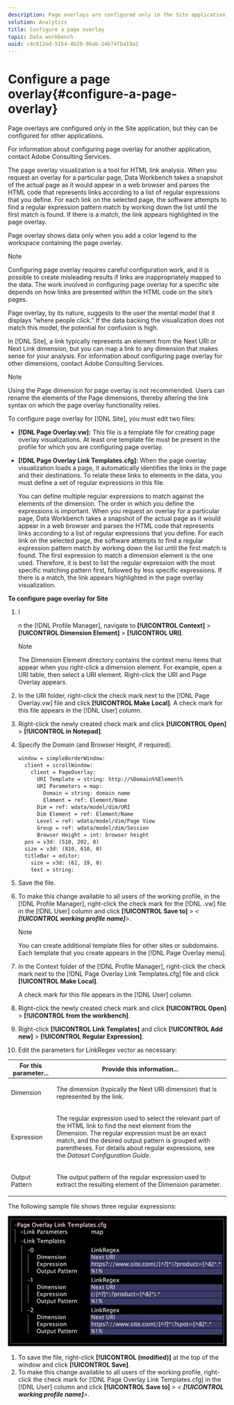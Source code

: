```yaml
---
description: Page overlays are configured only in the Site application, but they can be configured for other applications.
solution: Analytics
title: Configure a page overlay
topic: Data workbench
uuid: c4c612ed-5154-4b20-96ab-24b74fba19a2
---
```


# Configure a page overlay{#configure-a-page-overlay}

Page overlays are configured only in the Site application, but they can be configured for other applications.

 For information about configuring page overlay for another application, contact Adobe Consulting Services.

The page overlay visualization is a tool for HTML link analysis. When you request an overlay for a particular page, Data Workbench takes a snapshot of the actual page as it would appear in a web browser and parses the HTML code that represents links according to a list of regular expressions that you define. For each link on the selected page, the software attempts to find a regular expression pattern match by working down the list until the first match is found. If there is a match, the link appears highlighted in the page overlay.

Page overlay shows data only when you add a color legend to the workspace containing the page overlay.

>[!NOTE]
>
>Configuring page overlay requires careful configuration work, and it is possible to create misleading results if links are inappropriately mapped to the data. The work involved in configuring page overlay for a specific site depends on how links are presented within the HTML code on the site’s pages.

Page overlay, by its nature, suggests to the user the mental model that it displays “where people click.” If the data backing the visualization does not match this model, the potential for confusion is high.

In [!DNL Site], a link typically represents an element from the Next URI or Next Link dimension, but you can map a link to any dimension that makes sense for your analysis. For information about configuring page overlay for other dimensions, contact Adobe Consulting Services.

>[!NOTE]
>
>Using the Page dimension for page overlay is not recommended. Users can rename the elements of the Page dimensions, thereby altering the link syntax on which the page overlay functionality relies.

To configure page overlay for [!DNL Site], you must edit two files:

* **[!DNL Page Overlay.vw]:** This file is a template file for creating page overlay visualizations. At least one template file must be present in the profile for which you are configuring page overlay. 
* **[!DNL Page Overlay Link Templates.cfg]:** When the page overlay visualization loads a page, it automatically identifies the links in the page and their destinations. To relate these links to elements in the data, you must define a set of regular expressions in this file.

  You can define multiple regular expressions to match against the elements of the dimension. The order in which you define the expressions is important. When you request an overlay for a particular page, Data Workbench takes a snapshot of the actual page as it would appear in a web browser and parses the HTML code that represents links according to a list of regular expressions that you define. For each link on the selected page, the software attempts to find a regular expression pattern match by working down the list until the first match is found. The first expression to match a dimension element is the one used. Therefore, it is best to list the regular expression with the most specific matching pattern first, followed by less specific expressions. If there is a match, the link appears highlighted in the page overlay visualization.

**To configure page overlay for Site**

1. I

   n the [!DNL Profile Manager], navigate to **[!UICONTROL Context]** > **[!UICONTROL Dimension Element]** > **[!UICONTROL URI]**.

   >[!NOTE]
   >
   >The Dimension Element directory contains the context menu items that appear when you right-click a dimension element. For example, open a URI table, then select a URI element. Right-click the URI and Page Overlay appears.

1. In the URI folder, right-click the check mark next to the [!DNL Page Overlay.vw] file and click **[!UICONTROL Make Local]**. A check mark for this file appears in the [!DNL User] column. 
1. Right-click the newly created check mark and click **[!UICONTROL Open]** > **[!UICONTROL in Notepad]**. 
1. Specify the Domain (and Browser Height, if required).

   ```
   window = simpleBorderWindow: 
     client = scrollWindow: 
       client = PageOverlay: 
         URI Template = string: http://%Domain%%Element%
         URI Parameters = map: 
           Domain = string: domain name
           Element = ref: Element/Name
         Dim = ref: wdata/model/dim/URI
         Dim Element = ref: Element/Name
         Level = ref: wdata/model/dim/Page View
         Group = ref: wdata/model/dim/Session
         Browser Height = int: browser height
     pos = v3d: (518, 202, 0)
     size = v3d: (810, 610, 0)
     titleBar = editor: 
       size = v3d: (61, 19, 0)
       text = string: 
   ```

1. Save the file. 
1. To make this change available to all users of the working profile, in the [!DNL Profile Manager], right-click the check mark for the [!DNL .vw] file in the [!DNL User] column and click **[!UICONTROL Save to]** > *< **[!UICONTROL working profile name]**>*.

   >[!NOTE]
   >
   >You can create additional template files for other sites or subdomains. Each template that you create appears in the [!DNL Page Overlay menu].

1. In the Context folder of the [!DNL Profile Manager], right-click the check mark next to the [!DNL Page Overlay Link Templates.cfg] file and click **[!UICONTROL Make Local]**.

   A check mark for this file appears in the [!DNL User] column. 

1. Right-click the newly created check mark and click **[!UICONTROL Open]** > **[!UICONTROL from the workbench]**. 
1. Right-click **[!UICONTROL Link Templates]** and click **[!UICONTROL Add new]** > **[!UICONTROL Regular Expression]**. 
1. Edit the parameters for LinkRegex vector as necessary:

<table id="table_24DD4BB5009542F7BB1DA3318E2E6E2B"> 
 <thead> 
  <tr> 
   <th colname="col1" class="entry"> For this parameter... </th> 
   <th colname="col2" class="entry"> Provide this information... </th> 
  </tr>
 </thead>
 <tbody> 
  <tr> 
   <td colname="col1"> <p>Dimension </p> </td> 
   <td colname="col2"> <p>The dimension (typically the Next URI dimension) that is represented by the link. </p> </td> 
  </tr> 
  <tr> 
   <td colname="col1"> <p>Expression </p> </td> 
   <td colname="col2"> <p>The regular expression used to select the relevant part of the HTML link to find the next element from the Dimension. The regular expression must be an exact match, and the desired output pattern is grouped with parentheses. For details about regular expressions, see the <i>Dataset Configuration Guide</i>. </p> </td> 
  </tr> 
  <tr> 
   <td colname="col1"> <p>Output Pattern </p> </td> 
   <td colname="col2"> <p>The output pattern of the regular expression used to extract the resulting element of the Dimension parameter. </p> </td> 
  </tr> 
 </tbody> 
</table>

   The following sample file shows three regular expressions:

   ![](assets/cfg_PageOverlayLinkTemplates_Example.png)

1. To save the file, right-click **[!UICONTROL (modified)]** at the top of the window and click **[!UICONTROL Save]**. 
1. To make this change available to all users of the working profile, right-click the check mark for [!DNL Page Overlay Link Templates.cfg] in the [!DNL User] column and click **[!UICONTROL Save to]** > *< **[!UICONTROL working profile name]**>*.

